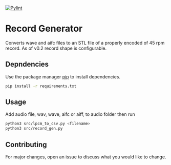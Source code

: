 [![Pylint](https://github.com/BC-Softworks/record_generator/actions/workflows/pylint.yml/badge.svg)](https://github.com/BC-Softworks/record_generator/actions/workflows/pylint.yml)
# Record Generator

Converts wave and aifc files to an STL file of a properly encoded of 45 rpm record.
As of v0.2 record shape is configurable.

## Depndencies

Use the package manager [pip](https://pip.pypa.io/en/stable/) to install dependencies.

```bash
pip install -r requirements.txt 
```

## Usage

Add audio file, wav, wave, aifc or aiff, to audio folder then run
```bash
python3 src/lpcm_to_csv.py <filename>
python3 src/record_gen.py
```

## Contributing
For major changes, open an issue to discuss what you would like to change.
